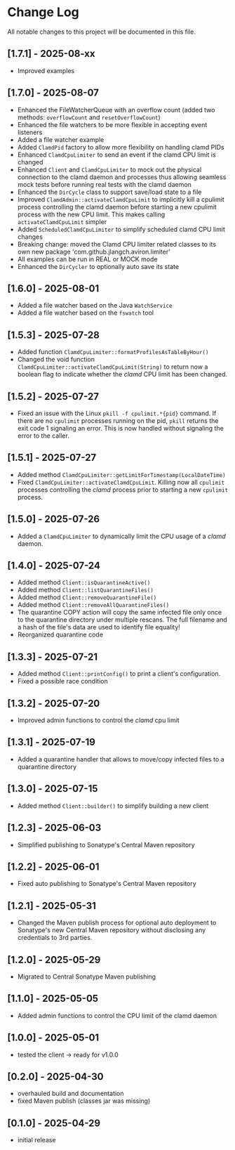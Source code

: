 # Change Log


All notable changes to this project will be documented in this file.



## [1.7.1] - 2025-08-xx

- Improved examples



## [1.7.0] - 2025-08-07

- Enhanced the FileWatcherQueue with an overflow count (added two methods: 
  `overflowCount` and `resetOverflowCount`)
- Enhanced the file watchers to be more flexible in accepting event listeners
- Added a file watcher example
- Added `ClamdPid` factory to allow more flexibility on handling clamd PIDs
- Enhanced `ClamdCpuLimiter` to send an event if the clamd CPU limit is changed
- Enhanced `Client` and `ClamdCpuLimiter` to mock out the physical connection
  to the clamd daemon and processes thus allowing seamless mock tests before 
  running real tests with the clamd daemon
- Enhanced the `DirCycle` class to support save/load state to a file
- Improved `ClamdAdmin::activateClamdCpuLimit` to implicitly kill a cpulimit
  process controlling the clamd daemon before starting a new cpulimit process 
  with the new CPU limit. This makes calling `activateClamdCpuLimit` simpler
- Added `ScheduledClamdCpuLimiter` to simplify scheduled clamd CPU limit changes
- Breaking change: moved the Clamd CPU limiter related classes to its own new 
  package 'com.github.jlangch.aviron.limiter'
- All examples can be run in REAL or MOCK mode
- Enhanced the `DirCycler` to optionally auto save its state



## [1.6.0] - 2025-08-01

- Added a file watcher based on the Java `WatchService`
- Added a file watcher based on the `fswatch` tool



## [1.5.3] - 2025-07-28

- Added function `ClamdCpuLimiter::formatProfilesAsTableByHour()`
- Changed the void function `ClamdCpuLimiter::activateClamdCpuLimit(String)` 
  to return now a boolean flag to indicate whether the *clamd* CPU limit 
  has been changed.



## [1.5.2] - 2025-07-27

- Fixed an issue with the Linux `pkill -f cpulimit.*{pid}` command.
  If there are no `cpulimit` processes running on the pid, `pkill` returns 
  the exit code 1 signaling an error. This is now handled without 
  signaling the error to the caller. 



## [1.5.1] - 2025-07-27

- Added method `ClamdCpuLimiter::getLimitForTimestamp(LocalDateTime)`
- Fixed `ClamdCpuLimiter::activateClamdCpuLimit`. Killing now all `cpulimit` 
  processes controlling the *clamd* process prior to starting a new `cpulimit`
  process.



## [1.5.0] - 2025-07-26

- Added a `ClamdCpuLimiter` to dynamically limit the CPU usage of a *clamd* daemon.



## [1.4.0] - 2025-07-24

- Added method `Client::isQuarantineActive()`
- Added method `Client::listQuarantineFiles()`
- Added method `Client::removeQuarantineFile()`
- Added method `Client::removeAllQuarantineFiles()`
- The quarantine COPY action will copy the same infected file only once to the 
  quarantine directory under multiple rescans. The full filename and a hash of 
  the file's data are used to identify file equality!
- Reorganized quarantine code



## [1.3.3] - 2025-07-21

- Added method `Client::printConfig()` to print a client's configuration.
- Fixed a possible race condition



## [1.3.2] - 2025-07-20

- Improved admin functions to control the *clamd* cpu limit



## [1.3.1] - 2025-07-19

- Added a quarantine handler that allows to move/copy infected files to a 
  quarantine directory



## [1.3.0] - 2025-07-15

- Added method `Client::builder()` to simplify building a new client



## [1.2.3] - 2025-06-03

- Simplified publishing to Sonatype's Central Maven repository



## [1.2.2] - 2025-06-01

- Fixed auto publishing to Sonatype's Central Maven repository



## [1.2.1] - 2025-05-31

- Changed the Maven publish process for optional auto deployment to Sonatype's 
  new Central Maven repository without disclosing any credentials to 3rd parties.



## [1.2.0] - 2025-05-29

- Migrated to Central Sonatype Maven publishing



## [1.1.0] - 2025-05-05

- Added admin functions to control the CPU limit of the clamd daemon



## [1.0.0] - 2025-05-01

- tested the client -> ready for v1.0.0



## [0.2.0] - 2025-04-30

- overhauled build and documentation
- fixed Maven publish (classes jar was missing)



## [0.1.0] - 2025-04-29

- initial release
